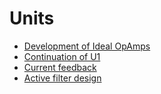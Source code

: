 # Units
- [Development of Ideal OpAmps](<College/LIC/Development of Ideal OpAmps.md>)
- [Continuation of U1](<./Continuation of U1.md>)
- [Current feedback](<./Current feedback.md>)
- [Active filter design](<./Active filter design.md>)
